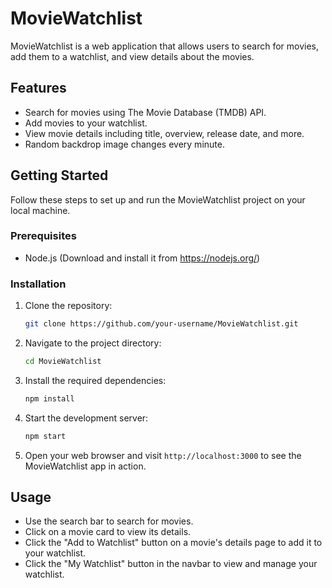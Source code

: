 # MovieWatchlist

MovieWatchlist is a web application that allows users to search for movies, add them to a watchlist, and view details about the movies.

## Features

- Search for movies using The Movie Database (TMDB) API.
- Add movies to your watchlist.
- View movie details including title, overview, release date, and more.
- Random backdrop image changes every minute.

## Getting Started

Follow these steps to set up and run the MovieWatchlist project on your local machine.

### Prerequisites

- Node.js (Download and install it from https://nodejs.org/)

### Installation

1. Clone the repository:
   ```sh
   git clone https://github.com/your-username/MovieWatchlist.git
   ```
2. Navigate to the project directory:
   ```sh
   cd MovieWatchlist
   ```
3. Install the required dependencies:
   ```sh
   npm install
   ```

4. Start the development server:
   ```sh
   npm start
   ```

5. Open your web browser and visit `http://localhost:3000` to see the MovieWatchlist app in action.

## Usage

- Use the search bar to search for movies.
- Click on a movie card to view its details.
- Click the "Add to Watchlist" button on a movie's details page to add it to your watchlist.
- Click the "My Watchlist" button in the navbar to view and manage your watchlist.

